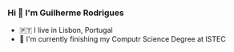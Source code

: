 ### Hi 👋 I'm Guilherme Rodrigues

- 🇵🇹 I live in Lisbon, Portugal
- 🏫 I'm currently finishing my Computr Science Degree at ISTEC
